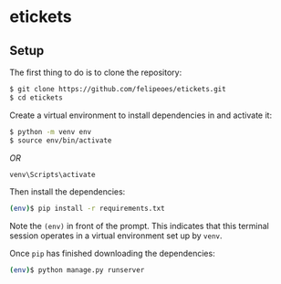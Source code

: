# etickets

## Setup

The first thing to do is to clone the repository:

```sh
$ git clone https://github.com/felipeoes/etickets.git
$ cd etickets
```

Create a virtual environment to install dependencies in and activate it:

```sh
$ python -m venv env
$ source env/bin/activate
```

*OR*

```bash
venv\Scripts\activate
````

Then install the dependencies:

```sh
(env)$ pip install -r requirements.txt
```
Note the `(env)` in front of the prompt. This indicates that this terminal
session operates in a virtual environment set up by `venv`.

Once `pip` has finished downloading the dependencies:
```sh
(env)$ python manage.py runserver
```
